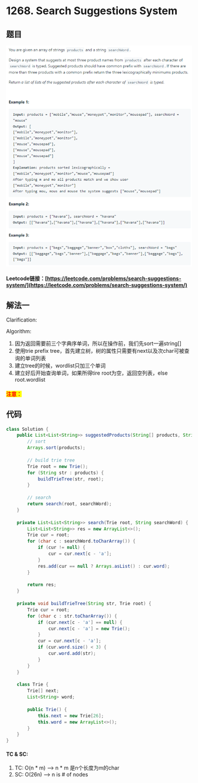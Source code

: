# 1268. Search Suggestions System

## 题目

![](<../../.gitbook/assets/image (32) (1).png>)

#### Leetcode链接：[https://leetcode.com/problems/search-suggestions-system/](https://leetcode.com/problems/search-suggestions-system/)

## 解法一

Clarification:&#x20;

Algorithm:&#x20;

1. 因为返回需要前三个字典序单词，所以在操作前，我们先sort一遍string\[]
2. 使用trie prefix tree，首先建立树，树的属性只需要有next以及次char可被查询的单词列表
3. 建立tree的时候，wordlist只加三个单词
4. 建立好后开始查询单词，如果所得tire root为空，返回空列表，else root.wordlist

#### <mark style="color:red;">注意：</mark>

## 代码

```java
class Solution {
    public List<List<String>> suggestedProducts(String[] products, String searchWord) {
        // sort
        Arrays.sort(products);
        
        // build trie tree
        Trie root = new Trie();
        for (String str : products) {
            buildTrieTree(str, root);
        }
        
        // search
        return search(root, searchWord);
    }
    
    private List<List<String>> search(Trie root, String searchWord) {
        List<List<String>> res = new ArrayList<>();
        Trie cur = root;
        for (char c : searchWord.toCharArray()) {
            if (cur != null) {
                cur = cur.next[c - 'a'];
            }
            res.add(cur == null ? Arrays.asList() : cur.word);
        }
        
        return res;
    }
    
    private void buildTrieTree(String str, Trie root) {
        Trie cur = root;
        for (char c : str.toCharArray()) {
            if (cur.next[c - 'a'] == null) {
                cur.next[c - 'a'] = new Trie();
            }
            cur = cur.next[c - 'a'];
            if (cur.word.size() < 3) {
                cur.word.add(str);
            }
        }
    }
    
    class Trie {
        Trie[] next;
        List<String> word;
        
        public Trie() {
            this.next = new Trie[26];
            this.word = new ArrayList<>();
        }
    }
}
```

#### TC & SC:&#x20;

1. TC: O(n \* m) --> n \* m 是n个长度为m的char
2. SC: O(26n) --> n is # of nodes
